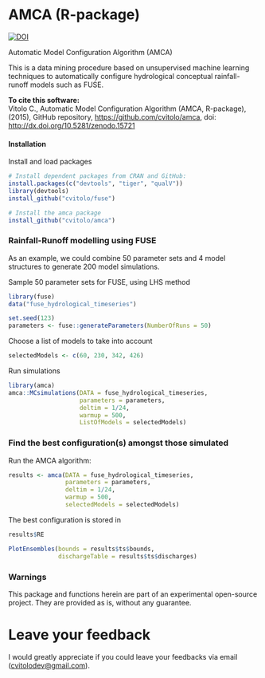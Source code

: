AMCA (R-package)
================

[![DOI](https://zenodo.org/badge/doi/10.5281/zenodo.15721.svg)](http://dx.doi.org/10.5281/zenodo.15721)

Automatic Model Configuration Algorithm (AMCA)

This is a data mining procedure based on unsupervised machine learning
techniques to automatically configure hydrological conceptual rainfall-runoff models such as FUSE.

**To cite this software:**  
Vitolo C., Automatic Model Configuration Algorithm (AMCA, R-package), (2015), GitHub repository, https://github.com/cvitolo/amca, doi: http://dx.doi.org/10.5281/zenodo.15721

#### Installation
Install and load packages
```R
# Install dependent packages from CRAN and GitHub:
install.packages(c("devtools", "tiger", "qualV"))
library(devtools)
install_github("cvitolo/fuse")

# Install the amca package
install_github("cvitolo/amca")
```

### Rainfall-Runoff modelling using FUSE
As an example, we could combine 50 parameter sets and 4 model structures to generate 200 model simulations.

Sample 50 parameter sets for FUSE, using LHS method
```R
library(fuse)
data("fuse_hydrological_timeseries")

set.seed(123)    
parameters <- fuse::generateParameters(NumberOfRuns = 50)
```

Choose a list of models to take into account
```R
selectedModels <- c(60, 230, 342, 426) 
```

Run simulations
```R
library(amca)
amca::MCsimulations(DATA = fuse_hydrological_timeseries,
                    parameters = parameters,
                    deltim = 1/24,
                    warmup = 500,
                    ListOfModels = selectedModels)
```

### Find the best configuration(s) amongst those simulated
Run the AMCA algorithm:
```R
results <- amca(DATA = fuse_hydrological_timeseries,
                parameters = parameters,
                deltim = 1/24,
                warmup = 500,
                selectedModels = selectedModels)
```

The best configuration is stored in
```R
results$RE

PlotEnsembles(bounds = results$ts$bounds,
              dischargeTable = results$ts$discharges)
```

### Warnings
This package and functions herein are part of an experimental open-source project. They are provided as is, without any guarantee.

# Leave your feedback
I would greatly appreciate if you could leave your feedbacks via email (cvitolodev@gmail.com).
